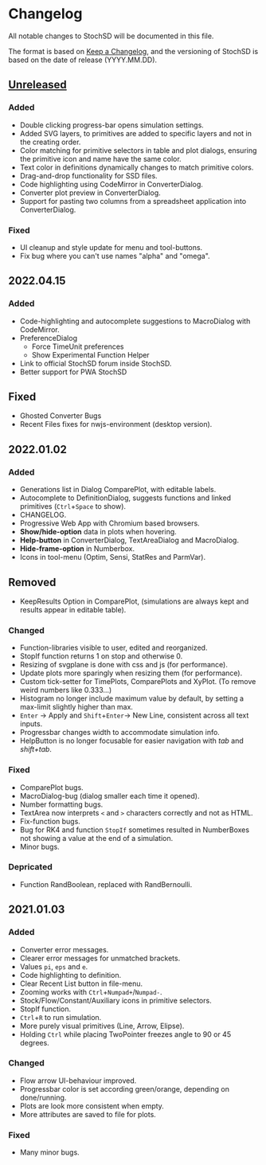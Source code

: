 # Changelog

All notable changes to StochSD will be documented in this file.

The format is based on [Keep a Changelog](https://keepachangelog.com/en/1.0.0/), and the versioning of StochSD is based on the date of release (YYYY.MM.DD).

## [Unreleased]

### Added
- Double clicking progress-bar opens simulation settings.
- Added SVG layers, to primitives are added to specific layers and not in the creating order.
- Color matching for primitive selectors in table and plot dialogs, ensuring the primitive icon and name have the same color.
- Text color in definitions dynamically changes to match primitive colors.
- Drag-and-drop functionality for SSD files.
- Code highlighting using CodeMirror in ConverterDialog.
- Converter plot preview in ConverterDialog.
- Support for pasting two columns from a spreadsheet application into ConverterDialog.

### Fixed
- UI cleanup and style update for menu and tool-buttons.
- Fix bug where you can't use names "alpha" and "omega".


## 2022.04.15

### Added
- Code-highlighting and autocomplete suggestions to MacroDialog with CodeMirror.
- PreferenceDialog
  - Force TimeUnit preferences
  - Show Experimental Function Helper
- Link to official StochSD forum inside StochSD.
- Better support for PWA StochSD

## Fixed
- Ghosted Converter Bugs
- Recent Files fixes for nwjs-environment (desktop version).

## 2022.01.02

### Added
- Generations list in Dialog ComparePlot, with editable labels.
- Autocomplete to DefinitionDialog, suggests functions and linked primitives (`Ctrl`+`Space` to show).
- CHANGELOG.
- Progressive Web App with Chromium based browsers.
- **Show/hide-option** data in plots when hovering.
- **Help-button** in ConverterDialog, TextAreaDialog and MacroDialog.
- **Hide-frame-option** in Numberbox.
- Icons in tool-menu (Optim, Sensi, StatRes and ParmVar).

## Removed
- KeepResults Option in ComparePlot, (simulations are always kept and results appear in editable table).

### Changed
- Function-libraries visible to user, edited and reorganized.
- StopIf function returns 1 on stop and otherwise 0.
- Resizing of svgplane is done with css and js (for performance).
- Update plots more sparingly when resizing them (for performance).
- Custom tick-setter for TimePlots, ComparePlots and XyPlot. (To remove weird numbers like 0.333...)
- Histogram no longer include maximum value by default, by setting a max-limit slightly higher than max.
- `Enter` -> Apply and `Shift`+`Enter`-> New Line, consistent across all text inputs.
- Progressbar changes width to accommodate simulation info.
- HelpButton is no longer focusable for easier navigation with *tab* and *shift+tab*.

### Fixed 
- ComparePlot bugs.
- MacroDialog-bug (dialog smaller each time it opened).
- Number formatting bugs.
- TextArea now interprets `<` and `>` characters correctly and not as HTML.
- Fix-function bugs.
- Bug for RK4 and function `StopIf` sometimes resulted in NumberBoxes not showing a value at the end of a simulation.
- Minor bugs.

### Depricated 
- Function RandBoolean, replaced with RandBernoulli.

## 2021.01.03
### Added
- Converter error messages.
- Clearer error messages for unmatched brackets.
- Values `pi`, `eps` and `e`.
- Code highlighting to definition.
- Clear Recent List button in file-menu.
- Zooming works with `Ctrl`+`Numpad+`/`Numpad-`.
- Stock/Flow/Constant/Auxiliary icons in primitive selectors.
- StopIf function.
- `Ctrl`+`R` to run simulation.
- More purely visual primitives (Line, Arrow, Elipse).
- Holding `Ctrl` while placing TwoPointer freezes angle to 90 or 45 degrees.

### Changed
- Flow arrow UI-behaviour improved.
- Progressbar color is set according green/orange, depending on done/running.
- Plots are look more consistent when empty.
- More attributes are saved to file for plots.

### Fixed
- Many minor bugs.



[Unreleased]: https://github.com/stochsd/stochsd